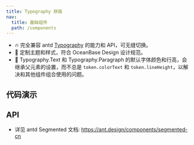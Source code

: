 ```yaml
---
title: Typography 排版
nav:
  title: 基础组件
  path: /components
---
```


- 🔥 完全兼容 antd [Typography](https://ant.design/components/typography-cn) 的能力和 API，可无缝切换。
- 💄 定制主题和样式，符合 OceanBase Design 设计规范。
- 📢 Typography.Text 和 Typography.Paragraph 的默认字体颜色和行高，会继承父元素的设置，而不总是 `token.colorText` 和 `token.lineHeight`，以解决和其他组件组合使用的问题。

## 代码演示

<code src="./demo/text.tsx" title="文本与超链接"></code>

<code src="./demo/inner.tsx" title="位于其他组件内部"></code>

## API

- 详见 antd Segmented 文档: https://ant.design/components/segmented-cn
